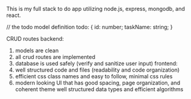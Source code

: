 This is my full stack to do app utilizing node.js, express, mongodb, and react.

// the todo model definition
todo: {
id: number;
taskName: string;
}

CRUD routes
backend:

1. models are clean
2. all crud routes are implemented
3. database is used safely (verify and sanitize user input)
   frontend:
4. well structured code and files (readability and code organization)
5. efficient css class names and easy to follow, minimal css rules
6. modern looking UI that has good spacing, page organization, and coherent theme
   well structured data types and efficient algorithms
